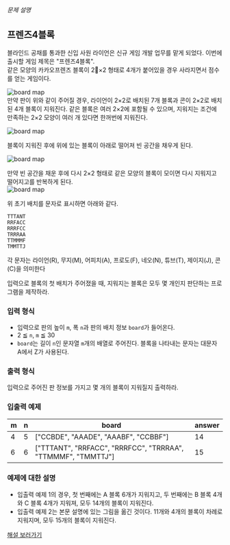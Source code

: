 <div class="guide-section-description">
      <h6 class="guide-section-title">문제 설명</h6>
      <div class="markdown solarized-dark"><h2>프렌즈4블록</h2>

<p>블라인드 공채를 통과한 신입 사원 라이언은 신규 게임 개발 업무를 맡게 되었다. 이번에 출시할 게임 제목은 "프렌즈4블록".<br>
같은 모양의 카카오프렌즈 블록이 2×2 형태로 4개가 붙어있을 경우 사라지면서 점수를 얻는 게임이다.</p>

<p><img src="http://t1.kakaocdn.net/welcome2018/pang1.png" title="Friends 4 block!" alt="board map"><br>
만약 판이 위와 같이 주어질 경우, 라이언이 2×2로 배치된 7개 블록과 콘이 2×2로 배치된 4개 블록이 지워진다. 같은 블록은 여러 2×2에 포함될 수 있으며, 지워지는 조건에 만족하는 2×2 모양이 여러 개 있다면 한꺼번에 지워진다.</p>

<p><img src="http://t1.kakaocdn.net/welcome2018/pang2.png" title="Friends 4 block!" alt="board map"></p>

<p>블록이 지워진 후에 위에 있는 블록이 아래로 떨어져 빈 공간을 채우게 된다.</p>

<p><img src="http://t1.kakaocdn.net/welcome2018/pang3.png" title="Friends 4 block!" alt="board map"></p>

<p>만약 빈 공간을 채운 후에 다시 2×2 형태로 같은 모양의 블록이 모이면 다시 지워지고 떨어지고를 반복하게 된다.<br>
<img src="http://t1.kakaocdn.net/welcome2018/pang4.png" title="Friends 4 block!" alt="board map"></p>

<p>위 초기 배치를 문자로 표시하면 아래와 같다.</p>
<div class="highlight"><pre class="codehilite"><code>TTTANT
RRFACC
RRRFCC
TRRRAA
TTMMMF
TMMTTJ
</code></pre></div>
<p>각 문자는 라이언(R), 무지(M), 어피치(A), 프로도(F), 네오(N), 튜브(T), 제이지(J), 콘(C)을 의미한다</p>

<p>입력으로 블록의 첫 배치가 주어졌을 때, 지워지는 블록은 모두 몇 개인지 판단하는 프로그램을 제작하라.</p>

<h3>입력 형식</h3>

<ul>
<li>입력으로 판의 높이 <code>m</code>, 폭 <code>n</code>과 판의 배치 정보 <code>board</code>가 들어온다.</li>
<li>2 ≦ <code>n</code>, <code>m</code> ≦ 30</li>
<li><code>board</code>는 길이 <code>n</code>인 문자열 <code>m</code>개의 배열로 주어진다. 블록을 나타내는 문자는 대문자 A에서 Z가 사용된다.</li>
</ul>

<h3>출력 형식</h3>

<p>입력으로 주어진 판 정보를 가지고 몇 개의 블록이 지워질지 출력하라.</p>

<h3>입출력 예제</h3>
<table class="table">
        <thead><tr>
<th>m</th>
<th>n</th>
<th>board</th>
<th>answer</th>
</tr>
</thead>
        <tbody><tr>
<td>4</td>
<td>5</td>
<td>["CCBDE", "AAADE", "AAABF", "CCBBF"]</td>
<td>14</td>
</tr>
<tr>
<td>6</td>
<td>6</td>
<td>["TTTANT", "RRFACC", "RRRFCC", "TRRRAA", "TTMMMF", "TMMTTJ"]</td>
<td>15</td>
</tr>
</tbody>
      </table>
<h3>예제에 대한 설명</h3>

<ul>
<li>입출력 예제 1의 경우, 첫 번째에는 A 블록 6개가 지워지고, 두 번째에는 B 블록 4개와 C 블록 4개가 지워져, 모두 14개의 블록이 지워진다.</li>
<li>입출력 예제 2는 본문 설명에 있는 그림을 옮긴 것이다. 11개와 4개의 블록이 차례로 지워지며, 모두 15개의 블록이 지워진다.</li>
</ul>

<p><a href="http://tech.kakao.com/2017/09/27/kakao-blind-recruitment-round-1/" target="_blank" rel="noopener">해설 보러가기</a></p>
</div>
    </div>
